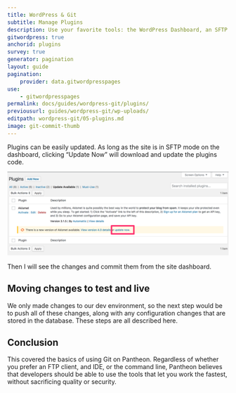 ```yaml
---
title: WordPress & Git
subtitle: Manage Plugins
description: Use your favorite tools: the WordPress Dashboard, an SFTP client, and your text editor of choice to work quickly, safely and easily on the cloud.
gitwordpress: true
anchorid: plugins
survey: true
generator: pagination
layout: guide
pagination:
    provider: data.gitwordpresspages
use:
    - gitwordpresspages
permalink: docs/guides/wordpress-git/plugins/
previousurl: guides/wordpress-git/wp-uploads/
editpath: wordpress-git/05-plugins.md
image: git-commit-thumb
---
```

Plugins can be easily updated. As long as the site is in SFTP mode on the dashboard, clicking “Update Now” will download and update the plugins code.

![Update Akismet Plugin from WordPress Dashboard](/source/docs/assets/images/guides/git-wordpress/update-plugin.png)

Then I will see the changes and commit them from the site dashboard.


## Moving changes to test and live
We only made changes to our dev environment, so the next step would be to push all of these changes, along with any configuration changes that are stored in the database. These steps are all described here.

## Conclusion
This covered the basics of using Git on Pantheon. Regardless of whether you prefer an FTP client, and IDE, or the command line, Pantheon believes that developers should be able to use the tools that let you work the fastest, without sacrificing quality or security.
